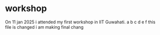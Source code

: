 # workshop
On 11 jan 2025 i attended my first workshop in IIT Guwahati.
a
b
c
d
e
f
this file is changed
i am making final chang